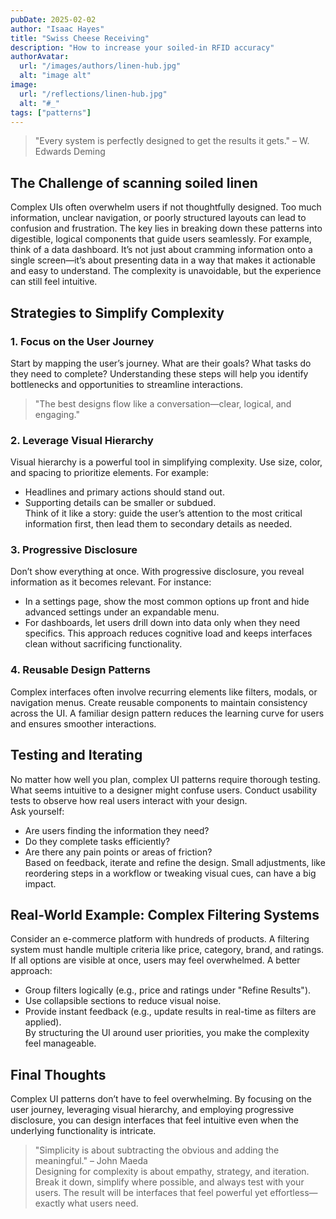 ```yaml
---
pubDate: 2025-02-02
author: "Isaac Hayes"
title: "Swiss Cheese Receiving"
description: "How to increase your soiled-in RFID accuracy"
authorAvatar:
  url: "/images/authors/linen-hub.jpg"
  alt: "image alt"
image:
  url: "/reflections/linen-hub.jpg"
  alt: "#_"
tags: ["patterns"]
---
```

> "Every system is perfectly designed to get the results it gets." – W. Edwards Deming

## The Challenge of scanning soiled linen
Complex UIs often overwhelm users if not thoughtfully designed. Too much information, unclear navigation, or poorly structured layouts can lead to confusion and frustration. The key lies in breaking down these patterns into digestible, logical components that guide users seamlessly.
For example, think of a data dashboard. It’s not just about cramming information onto a single screen—it’s about presenting data in a way that makes it actionable and easy to understand. The complexity is unavoidable, but the experience can still feel intuitive.
## Strategies to Simplify Complexity  
### 1. **Focus on the User Journey**  
Start by mapping the user’s journey. What are their goals? What tasks do they need to complete? Understanding these steps will help you identify bottlenecks and opportunities to streamline interactions.  
> "The best designs flow like a conversation—clear, logical, and engaging."  
### 2. **Leverage Visual Hierarchy**  
Visual hierarchy is a powerful tool in simplifying complexity. Use size, color, and spacing to prioritize elements. For example:  
- Headlines and primary actions should stand out.  
- Supporting details can be smaller or subdued.  
Think of it like a story: guide the user’s attention to the most critical information first, then lead them to secondary details as needed.
### 3. **Progressive Disclosure**  
Don’t show everything at once. With progressive disclosure, you reveal information as it becomes relevant. For instance:  
- In a settings page, show the most common options up front and hide advanced settings under an expandable menu.  
- For dashboards, let users drill down into data only when they need specifics.
This approach reduces cognitive load and keeps interfaces clean without sacrificing functionality.
### 4. **Reusable Design Patterns**  
Complex interfaces often involve recurring elements like filters, modals, or navigation menus. Create reusable components to maintain consistency across the UI. A familiar design pattern reduces the learning curve for users and ensures smoother interactions.
## Testing and Iterating  
No matter how well you plan, complex UI patterns require thorough testing. What seems intuitive to a designer might confuse users. Conduct usability tests to observe how real users interact with your design.  
Ask yourself:  
- Are users finding the information they need?  
- Do they complete tasks efficiently?  
- Are there any pain points or areas of friction?  
Based on feedback, iterate and refine the design. Small adjustments, like reordering steps in a workflow or tweaking visual cues, can have a big impact.
## Real-World Example: Complex Filtering Systems  
Consider an e-commerce platform with hundreds of products. A filtering system must handle multiple criteria like price, category, brand, and ratings. If all options are visible at once, users may feel overwhelmed.
A better approach:  
- Group filters logically (e.g., price and ratings under "Refine Results").  
- Use collapsible sections to reduce visual noise.  
- Provide instant feedback (e.g., update results in real-time as filters are applied).  
By structuring the UI around user priorities, you make the complexity feel manageable.
## Final Thoughts  
Complex UI patterns don’t have to feel overwhelming. By focusing on the user journey, leveraging visual hierarchy, and employing progressive disclosure, you can design interfaces that feel intuitive even when the underlying functionality is intricate.
> "Simplicity is about subtracting the obvious and adding the meaningful." – John Maeda  
Designing for complexity is about empathy, strategy, and iteration. Break it down, simplify where possible, and always test with your users. The result will be interfaces that feel powerful yet effortless—exactly what users need.
